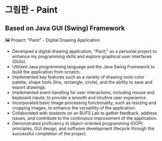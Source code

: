 # 그림판 - Paint 
## Based on Java GUI (Swing) Framework
🖼️
Project: "Paint" - Digital Drawing Application

* Developed a digital drawing application, "Paint," as a personal project to enhance my programming skills and explore graphical user interfaces (GUIs).
* Utilized Java programming language and the Java Swing Framework to build the application from scratch.
* Implemented key features such as a variety of drawing tools color palette, shape tools (line, rectangle, circle), and the ability to save and export drawings.
* Implemented event handling for user interactions, including mouse and keyboard inputs, to provide a smooth and intuitive user experience.
* Incorporated basic image processing functionality, such as resizing and cropping images, to enhance the versatility of the application.
* Collaborated with students on an BUFS Lab to gather feedback, address issues, and contribute to the continuous improvement of the application.
* Demonstrated proficiency in object-oriented programming (OOP) principles, GUI design, and software development lifecycle through the successful completion of the project.
